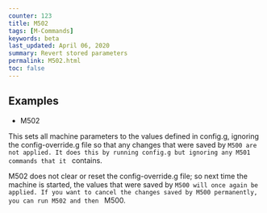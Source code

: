 ```yaml
---
counter: 123
title: M502
tags: [M-Commands] 
keywords: beta 
last_updated: April 06, 2020 
summary: Revert stored parameters 
permalink: M502.html
toc: false 
---
```



## Examples

* M502

This sets all machine parameters to the values defined in config.g, ignoring the config-override.g file so that any changes that were saved by ` M500 are not applied. It does this by running config.g but ignoring any M501 commands that it  ` contains.

M502 does not clear or reset the config-override.g file; so next time the machine is started, the values that were saved by ` M500 will once again be applied. If you want to cancel the changes saved by M500 permanently, you can run M502 and then  ` M500.


